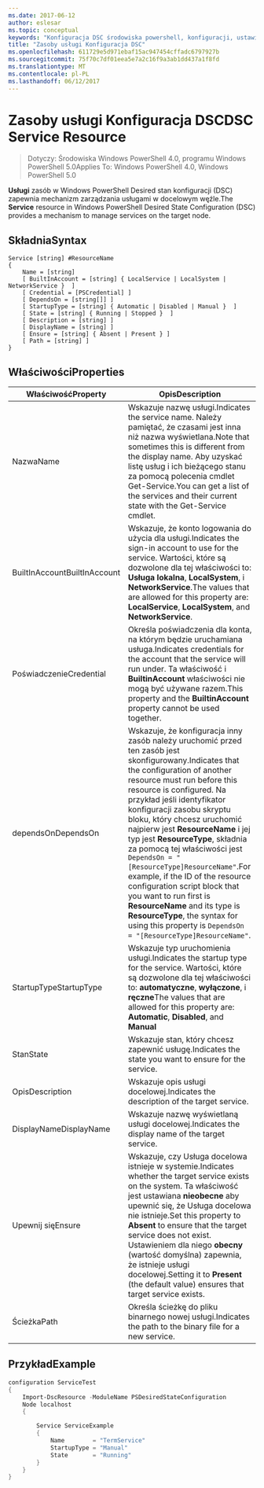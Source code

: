 ```yaml
---
ms.date: 2017-06-12
author: eslesar
ms.topic: conceptual
keywords: "Konfiguracja DSC środowiska powershell, konfiguracji, ustawienia"
title: "Zasoby usługi Konfiguracja DSC"
ms.openlocfilehash: 611729e5d971ebaf15ac947454cffadc6797927b
ms.sourcegitcommit: 75f70c7df01eea5e7a2c16f9a3ab1dd437a1f8fd
ms.translationtype: MT
ms.contentlocale: pl-PL
ms.lasthandoff: 06/12/2017
---
```

# <a name="dsc-service-resource"></a><span data-ttu-id="aa40c-103">Zasoby usługi Konfiguracja DSC</span><span class="sxs-lookup"><span data-stu-id="aa40c-103">DSC Service Resource</span></span>

> <span data-ttu-id="aa40c-104">Dotyczy: Środowiska Windows PowerShell 4.0, programu Windows PowerShell 5.0</span><span class="sxs-lookup"><span data-stu-id="aa40c-104">Applies To: Windows PowerShell 4.0, Windows PowerShell 5.0</span></span>


<span data-ttu-id="aa40c-105">**Usługi** zasób w Windows PowerShell Desired stan konfiguracji (DSC) zapewnia mechanizm zarządzania usługami w docelowym węźle.</span><span class="sxs-lookup"><span data-stu-id="aa40c-105">The **Service** resource in Windows PowerShell Desired State Configuration (DSC) provides a mechanism to manage services on the target node.</span></span>

## <a name="syntax"></a><span data-ttu-id="aa40c-106">Składnia</span><span class="sxs-lookup"><span data-stu-id="aa40c-106">Syntax</span></span>

```
Service [string] #ResourceName
{
    Name = [string]
    [ BuiltInAccount = [string] { LocalService | LocalSystem | NetworkService }  ]
    [ Credential = [PSCredential] ]
    [ DependsOn = [string[]] ]
    [ StartupType = [string] { Automatic | Disabled | Manual }  ]
    [ State = [string] { Running | Stopped }  ]
    [ Description = [string] ]
    [ DisplayName = [string] ]
    [ Ensure = [string] { Absent | Present } ]
    [ Path = [string] ]
}
```

## <a name="properties"></a><span data-ttu-id="aa40c-107">Właściwości</span><span class="sxs-lookup"><span data-stu-id="aa40c-107">Properties</span></span>

|  <span data-ttu-id="aa40c-108">Właściwość</span><span class="sxs-lookup"><span data-stu-id="aa40c-108">Property</span></span>  |  <span data-ttu-id="aa40c-109">Opis</span><span class="sxs-lookup"><span data-stu-id="aa40c-109">Description</span></span>   | 
|---|---| 
| <span data-ttu-id="aa40c-110">Nazwa</span><span class="sxs-lookup"><span data-stu-id="aa40c-110">Name</span></span>| <span data-ttu-id="aa40c-111">Wskazuje nazwę usługi.</span><span class="sxs-lookup"><span data-stu-id="aa40c-111">Indicates the service name.</span></span> <span data-ttu-id="aa40c-112">Należy pamiętać, że czasami jest inna niż nazwa wyświetlana.</span><span class="sxs-lookup"><span data-stu-id="aa40c-112">Note that sometimes this is different from the display name.</span></span> <span data-ttu-id="aa40c-113">Aby uzyskać listę usług i ich bieżącego stanu za pomocą polecenia cmdlet Get-Service.</span><span class="sxs-lookup"><span data-stu-id="aa40c-113">You can get a list of the services and their current state with the Get-Service cmdlet.</span></span>| 
| <span data-ttu-id="aa40c-114">BuiltInAccount</span><span class="sxs-lookup"><span data-stu-id="aa40c-114">BuiltInAccount</span></span>| <span data-ttu-id="aa40c-115">Wskazuje, że konto logowania do użycia dla usługi.</span><span class="sxs-lookup"><span data-stu-id="aa40c-115">Indicates the sign-in account to use for the service.</span></span> <span data-ttu-id="aa40c-116">Wartości, które są dozwolone dla tej właściwości to: **Usługa lokalna**, **LocalSystem**, i **NetworkService**.</span><span class="sxs-lookup"><span data-stu-id="aa40c-116">The values that are allowed for this property are: **LocalService**, **LocalSystem**, and **NetworkService**.</span></span>| 
| <span data-ttu-id="aa40c-117">Poświadczenie</span><span class="sxs-lookup"><span data-stu-id="aa40c-117">Credential</span></span>| <span data-ttu-id="aa40c-118">Określa poświadczenia dla konta, na którym będzie uruchamiana usługa.</span><span class="sxs-lookup"><span data-stu-id="aa40c-118">Indicates credentials for the account that the service will run under.</span></span> <span data-ttu-id="aa40c-119">Ta właściwość i __BuiltinAccount__ właściwości nie mogą być używane razem.</span><span class="sxs-lookup"><span data-stu-id="aa40c-119">This property and the __BuiltinAccount__ property cannot be used together.</span></span>| 
| <span data-ttu-id="aa40c-120">dependsOn</span><span class="sxs-lookup"><span data-stu-id="aa40c-120">DependsOn</span></span>| <span data-ttu-id="aa40c-121">Wskazuje, że konfiguracja inny zasób należy uruchomić przed ten zasób jest skonfigurowany.</span><span class="sxs-lookup"><span data-stu-id="aa40c-121">Indicates that the configuration of another resource must run before this resource is configured.</span></span> <span data-ttu-id="aa40c-122">Na przykład jeśli identyfikator konfiguracji zasobu skryptu bloku, który chcesz uruchomić najpierw jest __ResourceName__ i jej typ jest __ResourceType__, składnia za pomocą tej właściwości jest `DependsOn = "[ResourceType]ResourceName"`.</span><span class="sxs-lookup"><span data-stu-id="aa40c-122">For example, if the ID of the resource configuration script block that you want to run first is __ResourceName__ and its type is __ResourceType__, the syntax for using this property is `DependsOn = "[ResourceType]ResourceName"`.</span></span>| 
| <span data-ttu-id="aa40c-123">StartupType</span><span class="sxs-lookup"><span data-stu-id="aa40c-123">StartupType</span></span>| <span data-ttu-id="aa40c-124">Wskazuje typ uruchomienia usługi.</span><span class="sxs-lookup"><span data-stu-id="aa40c-124">Indicates the startup type for the service.</span></span> <span data-ttu-id="aa40c-125">Wartości, które są dozwolone dla tej właściwości to: **automatyczne**, **wyłączone**, i **ręczne**</span><span class="sxs-lookup"><span data-stu-id="aa40c-125">The values that are allowed for this property are: **Automatic**, **Disabled**, and **Manual**</span></span>| 
| <span data-ttu-id="aa40c-126">Stan</span><span class="sxs-lookup"><span data-stu-id="aa40c-126">State</span></span>| <span data-ttu-id="aa40c-127">Wskazuje stan, który chcesz zapewnić usługę.</span><span class="sxs-lookup"><span data-stu-id="aa40c-127">Indicates the state you want to ensure for the service.</span></span>| 
| <span data-ttu-id="aa40c-128">Opis</span><span class="sxs-lookup"><span data-stu-id="aa40c-128">Description</span></span> | <span data-ttu-id="aa40c-129">Wskazuje opis usługi docelowej.</span><span class="sxs-lookup"><span data-stu-id="aa40c-129">Indicates the description of the target service.</span></span>| 
| <span data-ttu-id="aa40c-130">DisplayName</span><span class="sxs-lookup"><span data-stu-id="aa40c-130">DisplayName</span></span> | <span data-ttu-id="aa40c-131">Wskazuje nazwę wyświetlaną usługi docelowej.</span><span class="sxs-lookup"><span data-stu-id="aa40c-131">Indicates the display name of the target service.</span></span>| 
| <span data-ttu-id="aa40c-132">Upewnij się</span><span class="sxs-lookup"><span data-stu-id="aa40c-132">Ensure</span></span> | <span data-ttu-id="aa40c-133">Wskazuje, czy Usługa docelowa istnieje w systemie.</span><span class="sxs-lookup"><span data-stu-id="aa40c-133">Indicates whether the target service exists on the system.</span></span> <span data-ttu-id="aa40c-134">Ta właściwość jest ustawiana **nieobecne** aby upewnić się, że Usługa docelowa nie istnieje.</span><span class="sxs-lookup"><span data-stu-id="aa40c-134">Set this property to **Absent** to ensure that the target service does not exist.</span></span> <span data-ttu-id="aa40c-135">Ustawieniem dla niego **obecny** (wartość domyślna) zapewnia, że istnieje usługi docelowej.</span><span class="sxs-lookup"><span data-stu-id="aa40c-135">Setting it to **Present** (the default value) ensures that target service exists.</span></span>|
| <span data-ttu-id="aa40c-136">Ścieżka</span><span class="sxs-lookup"><span data-stu-id="aa40c-136">Path</span></span> | <span data-ttu-id="aa40c-137">Określa ścieżkę do pliku binarnego nowej usługi.</span><span class="sxs-lookup"><span data-stu-id="aa40c-137">Indicates the path to the binary file for a new service.</span></span>| 

## <a name="example"></a><span data-ttu-id="aa40c-138">Przykład</span><span class="sxs-lookup"><span data-stu-id="aa40c-138">Example</span></span>

```powershell
configuration ServiceTest
{
    Import-DscResource -ModuleName PSDesiredStateConfiguration
    Node localhost
    {

        Service ServiceExample
        {
            Name        = "TermService"
            StartupType = "Manual"
            State       = "Running"
        } 
    }
}
```

